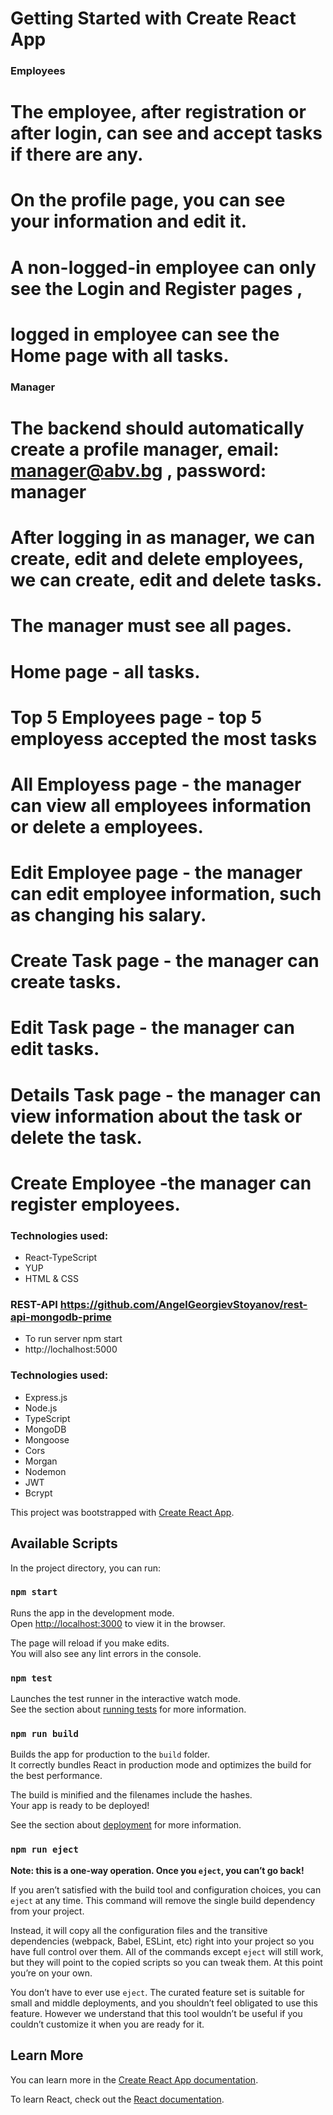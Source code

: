 # Getting Started with Create React App

### Employees

# The employee, after registration or after login, can see and accept tasks if there are any.
# On the profile page, you can see your information and edit it.
# А non-logged-in employee can only see the Login and Register pages ,
# logged in employee can see the Home page with all tasks.

### Manager

# The backend should automatically create a profile manager, email: manager@abv.bg , password: manager
# Аfter logging in as manager, we can create, edit and delete employees, we can create, edit and delete tasks.
# The manager must see all pages.
# Home page - all tasks.
# Top 5 Employees page - top 5 employess accepted the most tasks
# All Employess page - the manager can view all employees information or delete a employees.
# Edit Employee page - the manager can edit employee information, such as changing his salary.
# Create Task page - the manager can create tasks.
# Edit Task page - the manager can edit tasks.
# Details Task page - the manager can view information about the task or delete the task.
# Create Employee -the manager can register employees.

### Technologies used:
* React-TypeScript
* YUP
* HTML & CSS


### REST-API https://github.com/AngelGeorgievStoyanov/rest-api-mongodb-prime

* To run server npm start
* http://lochalhost:5000

### Technologies used:
* Express.js
* Node.js
* TypeScript
* MongoDB
* Mongoose
* Cors
* Morgan
* Nodemon
* JWT
* Bcrypt



This project was bootstrapped with [Create React App](https://github.com/facebook/create-react-app).

## Available Scripts

In the project directory, you can run:

### `npm start`

Runs the app in the development mode.\
Open [http://localhost:3000](http://localhost:3000) to view it in the browser.

The page will reload if you make edits.\
You will also see any lint errors in the console.

### `npm test`

Launches the test runner in the interactive watch mode.\
See the section about [running tests](https://facebook.github.io/create-react-app/docs/running-tests) for more information.

### `npm run build`

Builds the app for production to the `build` folder.\
It correctly bundles React in production mode and optimizes the build for the best performance.

The build is minified and the filenames include the hashes.\
Your app is ready to be deployed!

See the section about [deployment](https://facebook.github.io/create-react-app/docs/deployment) for more information.

### `npm run eject`

**Note: this is a one-way operation. Once you `eject`, you can’t go back!**

If you aren’t satisfied with the build tool and configuration choices, you can `eject` at any time. This command will remove the single build dependency from your project.

Instead, it will copy all the configuration files and the transitive dependencies (webpack, Babel, ESLint, etc) right into your project so you have full control over them. All of the commands except `eject` will still work, but they will point to the copied scripts so you can tweak them. At this point you’re on your own.

You don’t have to ever use `eject`. The curated feature set is suitable for small and middle deployments, and you shouldn’t feel obligated to use this feature. However we understand that this tool wouldn’t be useful if you couldn’t customize it when you are ready for it.

## Learn More

You can learn more in the [Create React App documentation](https://facebook.github.io/create-react-app/docs/getting-started).

To learn React, check out the [React documentation](https://reactjs.org/).
